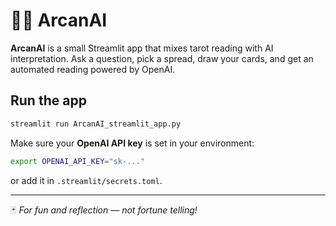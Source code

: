 # 🧙‍♀️ ArcanAI

**ArcanAI** is a small Streamlit app that mixes tarot reading with AI interpretation.
Ask a question, pick a spread, draw your cards, and get an automated reading powered by OpenAI.

## Run the app

```bash
streamlit run ArcanAI_streamlit_app.py
```

Make sure your **OpenAI API key** is set in your environment:

```bash
export OPENAI_API_KEY="sk-..."
```

or add it in `.streamlit/secrets.toml`.

---

🃏 *For fun and reflection — not fortune telling!*
